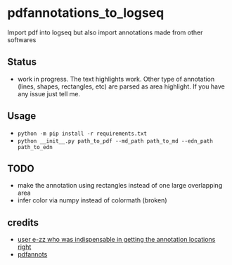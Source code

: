 # pdfannotations_to_logseq
Import pdf into logseq but also import annotations made from other softwares

## Status
* work in progress. The text highlights work. Other type of annotation (lines, shapes, rectangles, etc) are parsed as area highlight. If you have any issue just tell me.

## Usage
* `python -m pip install -r requirements.txt`
* `python __init__.py path_to_pdf --md_path path_to_md --edn_path path_to_edn`

## TODO
* make the annotation using rectangles instead of one large overlapping area
* infer color via numpy instead of colormath (broken)


## credits
* [user e-zz who was indispensable in getting the annotation locations right](https://github.com/e-zz/logseq-pdf-extract/discussions/3#discussioncomment-7902471)
* [pdfannots](https://github.com/0xabu/pdfannots/)
